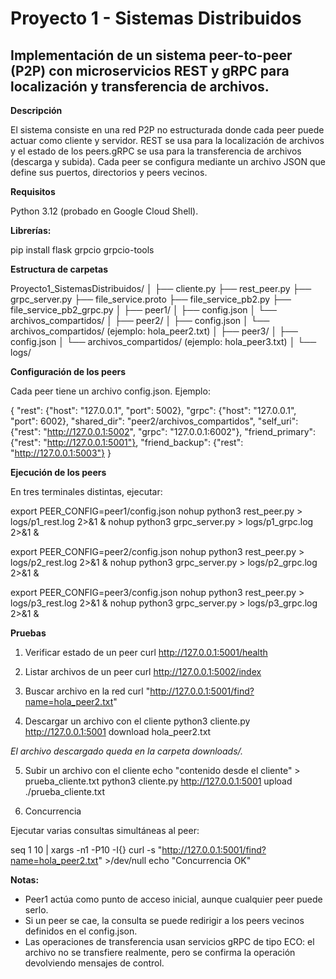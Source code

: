 # Proyecto 1 - Sistemas Distribuidos #

## Implementación de un sistema peer-to-peer (P2P) con microservicios REST y gRPC para localización y transferencia de archivos. ##

**Descripción**

El sistema consiste en una red P2P no estructurada donde cada peer puede actuar como cliente y servidor. REST se usa para la localización de archivos y el estado de los peers.gRPC se usa para la transferencia de archivos (descarga y subida). Cada peer se configura mediante un archivo JSON que define sus puertos, directorios y peers vecinos.

**Requisitos**

Python 3.12 (probado en Google Cloud Shell).

**Librerías:**

pip install flask grpcio grpcio-tools


**Estructura de carpetas**

Proyecto1_SistemasDistribuidos/
│
├── cliente.py
├── rest_peer.py
├── grpc_server.py
├── file_service.proto
├── file_service_pb2.py
├── file_service_pb2_grpc.py
│
├── peer1/
│   ├── config.json
│   └── archivos_compartidos/
│
├── peer2/
│   ├── config.json
│   └── archivos_compartidos/ (ejemplo: hola_peer2.txt)
│
├── peer3/
│   ├── config.json
│   └── archivos_compartidos/ (ejemplo: hola_peer3.txt)
│
└── logs/


**Configuración de los peers**

Cada peer tiene un archivo config.json. Ejemplo:

{
  "rest": {"host": "127.0.0.1", "port": 5002},
  "grpc": {"host": "127.0.0.1", "port": 6002},
  "shared_dir": "peer2/archivos_compartidos",
  "self_uri": {"rest": "http://127.0.0.1:5002", "grpc": "127.0.0.1:6002"},
  "friend_primary": {"rest": "http://127.0.0.1:5001"},
  "friend_backup": {"rest": "http://127.0.0.1:5003"}
}

**Ejecución de los peers**

En tres terminales distintas, ejecutar:

export PEER_CONFIG=peer1/config.json
nohup python3 rest_peer.py > logs/p1_rest.log 2>&1 &
nohup python3 grpc_server.py > logs/p1_grpc.log 2>&1 &

export PEER_CONFIG=peer2/config.json
nohup python3 rest_peer.py > logs/p2_rest.log 2>&1 &
nohup python3 grpc_server.py > logs/p2_grpc.log 2>&1 &

export PEER_CONFIG=peer3/config.json
nohup python3 rest_peer.py > logs/p3_rest.log 2>&1 &
nohup python3 grpc_server.py > logs/p3_grpc.log 2>&1 &

**Pruebas**
1. Verificar estado de un peer
curl http://127.0.0.1:5001/health

2. Listar archivos de un peer
curl http://127.0.0.1:5002/index

3. Buscar archivo en la red
curl "http://127.0.0.1:5001/find?name=hola_peer2.txt"

4. Descargar un archivo con el cliente
python3 cliente.py http://127.0.0.1:5001 download hola_peer2.txt

*El archivo descargado queda en la carpeta downloads/.*

5. Subir un archivo con el cliente
echo "contenido desde el cliente" > prueba_cliente.txt
python3 cliente.py http://127.0.0.1:5001 upload ./prueba_cliente.txt

6. Concurrencia

Ejecutar varias consultas simultáneas al peer:

seq 1 10 | xargs -n1 -P10 -I{} curl -s "http://127.0.0.1:5001/find?name=hola_peer2.txt" >/dev/null
echo "Concurrencia OK"

**Notas:**
- Peer1 actúa como punto de acceso inicial, aunque cualquier peer puede serlo.
- Si un peer se cae, la consulta se puede redirigir a los peers vecinos definidos en el config.json.
- Las operaciones de transferencia usan servicios gRPC de tipo ECO: el archivo no se transfiere realmente, pero se confirma la operación devolviendo mensajes de control.
